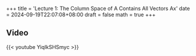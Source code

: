 +++
title = 'Lecture 1: The Column Space of A Contains All Vectors Ax'
date = 2024-09-19T22:07:08+08:00
draft = false
math = true
+++

## Video

{{< youtube YiqIkSHSmyc >}}
